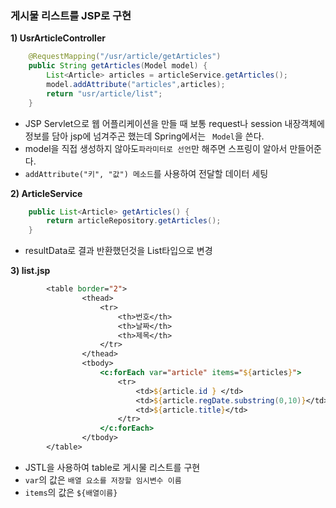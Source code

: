 ### 게시물 리스트를 JSP로 구현

**1\) UsrArticleController**

```java
	@RequestMapping("/usr/article/getArticles")
	public String getArticles(Model model) {
		List<Article> articles = articleService.getArticles();
		model.addAttribute("articles",articles);
		return "usr/article/list";
	}
```

- JSP Servlet으로 웹 어플리케이션을 만들 때 보통 request나 session 내장객체에 정보를 담아 jsp에 넘겨주곤 했는데 Spring에서는 ``` Model```을 쓴다.
- model을 직접 생성하지 않아도```파라미터로 선언```만 해주면 스프링이 알아서 만들어준다.
- ```addAttribute("키", "값") 메소드```를 사용하여 전달할 데이터 세팅

**2\) ArticleService**

```java
	public List<Article> getArticles() {
		return articleRepository.getArticles();
	}
```

- resultData로 결과 반환했던것을 List타입으로 변경

**3\) list.jsp**

```jsp
		<table border="2">
				<thead>
					<tr>
						<th>번호</th>
						<th>날짜</th>
						<th>제목</th>
					</tr>
				</thead>
				<tbody>
					<c:forEach var="article" items="${articles}">
						<tr>
							<td>${article.id } </td>
							<td>${article.regDate.substring(0,10)}</td>
							<td>${article.title}</td>
						</tr>
					</c:forEach>
				</tbody>
		</table>
```

- JSTL을 사용하여 table로 게시물 리스트를 구현
- ```var```의 값은 ```배열 요소를 저장할 임시변수 이름```
- ```items```의 값은 ```${배열이름}```
